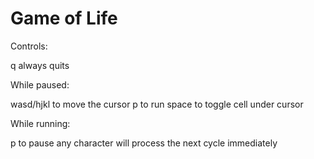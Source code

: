 # Game of Life

Controls:

q always quits

While paused:

wasd/hjkl to move the cursor
p to run
space to toggle cell under cursor

While running:

p to pause
any character will process the next cycle immediately

